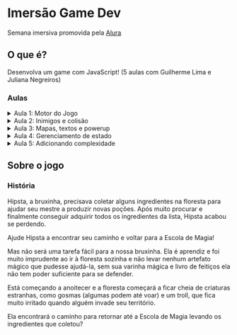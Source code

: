 # Imersão Game Dev
Semana imersiva promovida pela [Alura](https://www.alura.com.br/imersao-gamedev-javascript)  

## O que é?
Desenvolva um game com JavaScript! (5 aulas com Guilherme Lima e Juliana Negreiros)

### Aulas
<details>
  <summary>Aula 1: Motor do Jogo</summary>
    
  - História;
  - Personagem; 
  - Movimento;
  - Background; 
  - Música.
</details>

<details>
  <summary>Aula 2: Inimigos e colisão</summary>
  
  
  - Mais sprites;
  - Algoritmos de colisão.
</details>

<details>
  <summary>Aula 3: Mapas, textos e powerup</summary>
  
  
  - Deixando o jogo mais profissional.
</details>

<details>
  <summary>Aula 4: Gerenciamento de estado</summary>
  
  
  - Telas;
  - Estados;
  - História do jogo.
</details>

<details>
  <summary>Aula 5: Adicionando complexidade</summary>
  
  
  - Movimentação diferente dos inimigos;
  - Powerups.
</details>

## Sobre o jogo

### História
Hipsta, a bruxinha, precisava coletar alguns ingredientes na floresta para ajudar seu mestre a produzir novas poções. Após muito procurar e finalmente conseguir adquirir todos os ingredientes da lista, Hipsta acabou se perdendo. 

Ajude Hipsta a encontrar seu caminho e voltar para a Escola de Magia!

Mas não será uma tarefa fácil para a nossa bruxinha. Ela é aprendiz e foi muito imprudente ao ir à floresta sozinha e não levar nenhum artefato mágico que pudesse ajudá-la, sem sua varinha mágica e livro de feitiços ela não tem poder suficiente para se defender.

Está começando a anoitecer e a floresta começará a ficar cheia de criaturas estranhas, como gosmas (algumas podem até voar) e um troll, que fica muito irritado quando alguém invade seu território.

Ela encontrará o caminho para retornar até a Escola de Magia levando os ingredientes que coletou?
